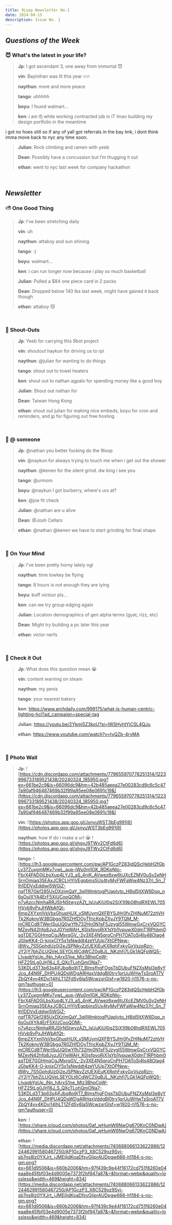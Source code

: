 ```yaml
---
title: 9Loop Newsletter No.1
date: 2024-04-15
description: Issue No. 1
---
```


## ***Questions of the Week***

### 😈 What's the latest in your life?

> **Jp**: I got ascendant 3, one away from immortal 😈
> 
> **vin**: Bayinihan was lit this year 🔥🔥
> 
> **naythun**: more and more peace
> 
> **tango**: uhhhhh
> 
> **boyu**: I found walmart...
> 
> **ken**: i am lfj while working contracted job in IT lmao building my design portfolio in the meantime

i got no hoes still so if any of yall got referrals in the bay lmk, i dont think imma move back to nyc any time soon.
> 
> **Julian**: Rock climbing and ramen with yeeb
> 
> **Dean**: Possibly have a concussion but I’m thugging it out
> 
> **ethan**: went to nyc last week for company hackathon
> 
<br/>

## ***Newsletter***

### ⛅️ One Good Thing

> **Jp**: I've been stretching daily
> 
> **vin**: uh
> 
> **naythun**: attaboy and sun shining
> 
> **tango**: :(
> 
> **boyu**: walmart...
> 
> **ken**: i can run longer now because i play so much basketball
> 
> **Julian**: Pulled a $84 one piece card in 2 packs
> 
> **Dean**: Dropped below 140 lbs last week, might have gained it back though
> 
> **ethan**: attaboy 😼
> 
<br/>

### 📣 Shout-Outs

> **Jp**: Yeeb for carrying this 9bot project 
> 
> **vin**: shoutout haykun for driving us to rpi
> 
> **naythun**: @julian for wanting to do things
> 
> **tango**: shout out to towel heaters
> 
> **ken**: shout out to nathan agpalo for spending money like a good boy
> 
> **Julian**: Shout out nathan for
> 
> **Dean**: Taiwan Hong Kong 
> 
> **ethan**: shout out julian for making nice embeds, boyu for cron and reminders, and jp for figuring out free hosting
> 
<br/>

### 📧 @ someone

> **Jp**: @nathan you better fucking do the 9loop
> 
> **vin**: @naykun for always trying to touch me when i get out the shower
> 
> **naythun**: @kenen for the silent grind. dw king i see you
> 
> **tango**: @urmom
> 
> **boyu**: @naykun I got burberry, where's urs at?
> 
> **ken**: @joe fit check
> 
> **Julian**: @nathan are u alive
> 
> **Dean**: @Josh Cellars
> 
> **ethan**: @nathan @kenen we have to start grinding for final shape
> 
<br/>

### 💭 On Your Mind

> **Jp**: I've been pretty horny lately ngl
> 
> **naythun**: time lowkey be flying
> 
> **tango**: 8 hours is not enough they are lying
> 
> **boyu**: buff victour pls...
> 
> **ken**: can we try group edging again
> 
> **Julian**: Location demographics of gen alpha terms (gyat, rizz, etc)
> 
> **Dean**: Might try building a pc later this year
> 
> **ethan**: victor nerfs
> 
<br/>

### 👀 Check it Out

> **Jp**: What does this question mean 😭
> 
> **vin**: content warning on steam
> 
> **naythun**: my penis
> 
> **tango**: your nearest bakery
> 
> **ken**: https://www.archdaily.com/999175/what-is-human-centric-lighting-hcl?ad_campaign=special-tag
> 
> **Julian**: https://youtu.be/2Ykmj5Z3koU?si=lWSHyhtYjCSL4QJu
> 
> **ethan**: https://www.youtube.com/watch?v=tyQZb-4ryMA
> 
<br/>

### 📸 Photo Wall

> **Jp**: ![https://cdn.discordapp.com/attachments/779655970778251314/1223996733189521438/20240324_185950.jpg?ex=661be2c9&is=66096dc9&hm=42b485aeea27e00283cd9c6c5c477a90af946487469b32f99a95ee08e0691c19&](https://cdn.discordapp.com/attachments/779655970778251314/1223996733189521438/20240324_185950.jpg?ex=661be2c9&is=66096dc9&hm=42b485aeea27e00283cd9c6c5c477a90af946487469b32f99a95ee08e0691c19&)
> 
> **vin**: ![https://photos.app.goo.gl/JxnyuWST3bEg991j9](https://photos.app.goo.gl/JxnyuWST3bEg991j9)
> 
> **naythun**: how tf do i make a url 😭 ![https://photos.app.goo.gl/shgvJ9TWv2CtFd6d6](https://photos.app.goo.gl/shgvJ9TWv2CtFd6d6)
> 
> **tango**: ![https://lh3.googleusercontent.com/pw/AP1GczP283jdQScHebH2fGbLv37ZuxgmMKv7vwL_aup-iWu0m1GK_RDKpNIo-FbrX4FAD0jLbsXup4LYJ3_aS_4njK_AVwez6xw6tiJXcEZMV0uSv2eNHSrnOmiaq35EAxJCBCLHYiVEgpbins5Us4tyMyFWFaWw4Nz37rI_Sn_7Ih1DDVxEddjwj5WGjZ-nqfTR7Gkf285UxDXzjmQaY_3qIIWmktogPUapIvto_H8id5ltXW6Dop_n6sOuIXYA4ErF5XiUCooQOMi-n7vAzccNmhaRRJSlrNStwyzAZt_IsUuKiUl0q2SiX1I9b08hdRXEWL705HVvb9vPxJHWbAfQt-6mp2XYxnIVsVbxGhupHUX_ySMUvmQXFBYSJHr0fvZHINuM72zhVHTk2KoknyW3BGbgq7R0ZHfDOyTfricKpbZXyJY9TQM_M-mCRECd8TWerISuUQ0wYfh732Hn0N1sF5JzygI55WmwGxCrxVQGYCMZevN42hfp8JyzJGYleWAH_K0jsfpvoRjX1sYb1lypuwX0dmT1RPhbm0sqTDE7GGHmqCgJMxrqGV_-2v3XE4N5qroCnPH7OAToSj4Is48Olag4JGlwKK4-O-knixClY5x1sNwddt4zeYUUp7XtOPNew-i8Wv_7S5GphdUz0j2eJSPNkvZzfJEXiEuKXRqhFxkyGxVszpRzn-JY2jY7bhZiLUQVeLSEYOLt6CdWCZ0qBJL_NKzhfj7LGk1AQFpWQ5-LIvaqbYgUp_iNn_hArxS1ne_Mlz3BhpCpW-HFZ25tLg0JH16J_S_QXcTLohQmONa7-53KDLd3T3p63s4jFJbq8p9jT7_BlmsfhgFOgsTbDUbuFNZXsMsI3e8yYJcq_44N9F_DHPU4QDsWDgARHqxVddgBI0trv1prUuWHwTsSroAT7VZbQY4yv4KDvi14lhLT1ZFdSy6la5WcwzxrGlsf=w1920-h1576-s-no-gm?authuser=0](https://lh3.googleusercontent.com/pw/AP1GczP283jdQScHebH2fGbLv37ZuxgmMKv7vwL_aup-iWu0m1GK_RDKpNIo-FbrX4FAD0jLbsXup4LYJ3_aS_4njK_AVwez6xw6tiJXcEZMV0uSv2eNHSrnOmiaq35EAxJCBCLHYiVEgpbins5Us4tyMyFWFaWw4Nz37rI_Sn_7Ih1DDVxEddjwj5WGjZ-nqfTR7Gkf285UxDXzjmQaY_3qIIWmktogPUapIvto_H8id5ltXW6Dop_n6sOuIXYA4ErF5XiUCooQOMi-n7vAzccNmhaRRJSlrNStwyzAZt_IsUuKiUl0q2SiX1I9b08hdRXEWL705HVvb9vPxJHWbAfQt-6mp2XYxnIVsVbxGhupHUX_ySMUvmQXFBYSJHr0fvZHINuM72zhVHTk2KoknyW3BGbgq7R0ZHfDOyTfricKpbZXyJY9TQM_M-mCRECd8TWerISuUQ0wYfh732Hn0N1sF5JzygI55WmwGxCrxVQGYCMZevN42hfp8JyzJGYleWAH_K0jsfpvoRjX1sYb1lypuwX0dmT1RPhbm0sqTDE7GGHmqCgJMxrqGV_-2v3XE4N5qroCnPH7OAToSj4Is48Olag4JGlwKK4-O-knixClY5x1sNwddt4zeYUUp7XtOPNew-i8Wv_7S5GphdUz0j2eJSPNkvZzfJEXiEuKXRqhFxkyGxVszpRzn-JY2jY7bhZiLUQVeLSEYOLt6CdWCZ0qBJL_NKzhfj7LGk1AQFpWQ5-LIvaqbYgUp_iNn_hArxS1ne_Mlz3BhpCpW-HFZ25tLg0JH16J_S_QXcTLohQmONa7-53KDLd3T3p63s4jFJbq8p9jT7_BlmsfhgFOgsTbDUbuFNZXsMsI3e8yYJcq_44N9F_DHPU4QDsWDgARHqxVddgBI0trv1prUuWHwTsSroAT7VZbQY4yv4KDvi14lhLT1ZFdSy6la5WcwzxrGlsf=w1920-h1576-s-no-gm?authuser=0)
> 
> **ken**: ![https://share.icloud.com/photos/0af_wHumW6NwOg670KnC0NDwA](https://share.icloud.com/photos/0af_wHumW6NwOg670KnC0NDwA)
> 
> **ethan**: ![https://media.discordapp.net/attachments/740688066133622886/1224462991580467250/AP1GczP3_X8C529oz9Svj-sb7ns8Iz0YXJrt_jJMEjIjdKoaDfsyGIiprAUDpgw666-h1184-s-no-gm.png?ex=661d9506&is=660b2006&hm=97f439c9e44f16172cd751f8260e04eaa8e45fbf03e4d9005e7373f2bf947a87&=&format=webp&quality=lossless&width=469&height=834](https://media.discordapp.net/attachments/740688066133622886/1224462991580467250/AP1GczP3_X8C529oz9Svj-sb7ns8Iz0YXJrt_jJMEjIjdKoaDfsyGIiprAUDpgw666-h1184-s-no-gm.png?ex=661d9506&is=660b2006&hm=97f439c9e44f16172cd751f8260e04eaa8e45fbf03e4d9005e7373f2bf947a87&=&format=webp&quality=lossless&width=469&height=834)
> 
<br/>

